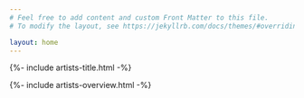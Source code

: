 ```yaml
---
# Feel free to add content and custom Front Matter to this file.
# To modify the layout, see https://jekyllrb.com/docs/themes/#overriding-theme-defaults

layout: home
---
```


{%- include artists-title.html -%}

<div class="artists-container">
  {%- include artists-overview.html -%}
</div>
